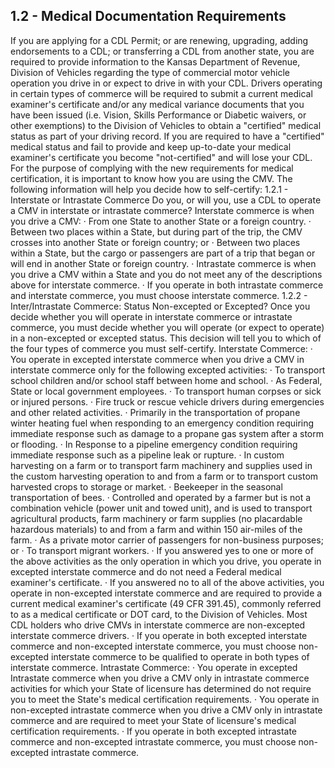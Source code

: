 ## 1.2 - Medical Documentation Requirements
If you are applying for a CDL Permit; or are renewing, upgrading, adding endorsements to a CDL; or transferring a CDL from another state, you are required to provide information to the Kansas Department of Revenue, Division of Vehicles regarding the type of commercial motor vehicle operation you drive in or expect to drive in with your CDL. Drivers operating in certain types of commerce will be required to submit a current medical examiner's certificate and/or any medical variance documents that you have been issued (i.e. Vision, Skills Performance or Diabetic waivers, or other exemptions) to the Division of Vehicles to obtain a "certified" medical status as part of your driving record.
If you are required to have a "certified" medical status and fail to provide and keep up-to-date your medical examiner's certificate you become "not-certified" and will lose your CDL. For the purpose of complying with the new requirements for medical certification, it is important to know how you are using the CMV. The following information will help you decide how to self-certify:
1.2.1 - Interstate or Intrastate Commerce
Do you, or will you, use a CDL to operate a CMV in interstate or intrastate commerce? Interstate commerce is when you drive a CMV:
· From one State to another State or a foreign country.
· Between two places within a State, but during part of the trip, the CMV crosses into another State or foreign country; or
· Between two places within a State, but the cargo or passengers are part of a trip that began or will end in another State or foreign country.
· Intrastate commerce is when you drive a CMV within a State and you do not meet any of the descriptions above for interstate commerce.
· If you operate in both intrastate commerce and interstate commerce, you must choose interstate commerce.
1.2.2 - Inter/Intrastate Commerce: Status Non-excepted or Excepted?
Once you decide whether you will operate in interstate commerce or intrastate commerce, you must decide whether you will operate (or expect to operate) in a non-excepted or excepted status. This decision will tell you to which of the four types of commerce you must self-certify.
Interstate Commerce:
· You operate in excepted interstate commerce when you drive a CMV in interstate commerce only for the following excepted activities:
· To transport school children and/or school staff between home and school.
· As Federal, State or local government employees.
· To transport human corpses or sick or injured persons.
· Fire truck or rescue vehicle drivers during emergencies and other related activities.
· Primarily in the transportation of propane winter heating fuel when responding to an emergency condition requiring immediate response such as damage to a propane gas system after a storm or flooding.
· In Response to a pipeline emergency condition requiring immediate response such as a pipeline leak or rupture.
· In custom harvesting on a farm or to transport farm machinery and supplies used in the custom harvesting operation to and from a farm or to transport custom harvested crops to storage or market.
· Beekeeper in the seasonal transportation of bees.
· Controlled and operated by a farmer but is not a combination vehicle (power unit and towed unit), and is used to transport agricultural products, farm machinery or farm supplies (no placardable hazardous materials) to and from a farm and within 150 air-miles of the farm.
· As a private motor carrier of passengers for non-business purposes; or
· To transport migrant workers.
· If you answered yes to one or more of the above activities as the only operation in which you drive, you operate in excepted interstate commerce and do not need a Federal medical examiner's certificate.
· If you answered no to all of the above activities, you operate in non-excepted interstate commerce and are required to provide a current medical examiner's certificate (49 CFR 391.45), commonly referred to as a medical certificate or DOT card, to the Division of Vehicles. Most CDL holders who drive CMVs in interstate commerce are non-excepted interstate commerce drivers.
· If you operate in both excepted interstate commerce and non-excepted interstate commerce, you must choose non-excepted interstate commerce to be qualified to operate in both types of interstate commerce.
Intrastate Commerce:
· You operate in excepted Intrastate commerce when you drive a CMV only in intrastate commerce activities for which your State of licensure has determined do not require you to meet the State's medical certification requirements.
· You operate in non-excepted intrastate commerce when you drive a CMV only in intrastate commerce and are required to meet your State of licensure's medical certification requirements.
· If you operate in both excepted intrastate commerce and non-excepted intrastate commerce, you must choose non-excepted intrastate commerce.